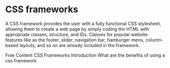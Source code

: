 # CSS frameworks

A CSS framework provides the user with a fully functional CSS stylesheet, allowing them to create a web page by simply coding the HTML with appropriate classes, structure, and IDs. Classes for popular website features like as the footer, slider, navigation bar, hamburger menu, column-based layouts, and so on are already included in the framework.

<ResourceGroupTitle>Free Content</ResourceGroupTitle>
<BadgeLink colorScheme='blue' badgeText='Docs' href='https://en.wikipedia.org/wiki/CSS_framework'>CSS Frameworks Introduction</BadgeLink>
<BadgeLink colorScheme='blue' badgeText='Benefits' href='https://css-tricks.com/what-are-the-benefits-of-using-a-css-framework/'>What are the benefits of using a css framework</BadgeLink>
